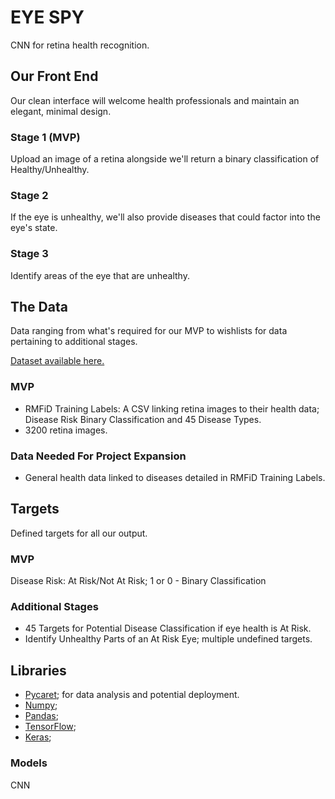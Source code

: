 # EYE SPY
CNN for retina health recognition.

## Our Front End
Our clean interface will welcome health professionals and maintain an elegant, minimal design.

### Stage 1 (MVP)
Upload an image of a retina alongside we'll return a binary classification of Healthy/Unhealthy.

### Stage 2
If the eye is unhealthy, we'll also provide diseases that could factor into the eye's state.

### Stage 3
Identify areas of the eye that are unhealthy.

## The Data
Data ranging from what's required for our MVP to wishlists for data pertaining to additional stages.

[Dataset available here.](https://www.mdpi.com/2306-5729/6/2/14)

### MVP
- RMFiD Training Labels: A CSV linking retina images to their health data; Disease Risk Binary Classification and 45 Disease Types.
- 3200 retina images.

### Data Needed For Project Expansion
- General health data linked to diseases detailed in RMFiD Training Labels.

## Targets
Defined targets for all our output.

### MVP
Disease Risk: At Risk/Not At Risk; 1 or 0 - Binary Classification

### Additional Stages
- 45 Targets for Potential Disease Classification if eye health is At Risk.
- Identify Unhealthy Parts of an At Risk Eye; multiple undefined targets.

## Libraries

- [Pycaret](https://pycaret.org/); for data analysis and potential deployment.
- [Numpy]();
- [Pandas]();
- [TensorFlow]();
- [Keras]();


### Models
CNN

